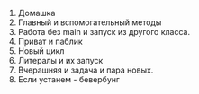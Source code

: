 1. Домашка
2. Главный и вспомогательный методы
3. Работа без main и запуск из другого класса.
4. Приват и паблик
5. Новый цикл
6. Литералы и их запуск   
7. Вчерашняя и задача и пара новых.
8. Если устанем - бевербунг
